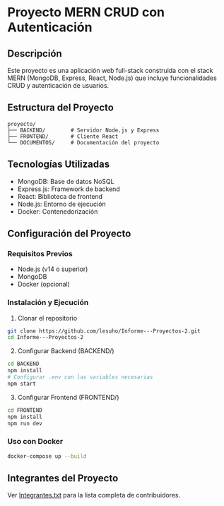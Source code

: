 # Proyecto MERN CRUD con Autenticación

## Descripción
Este proyecto es una aplicación web full-stack construida con el stack MERN (MongoDB, Express, React, Node.js) que incluye funcionalidades CRUD y autenticación de usuarios.

## Estructura del Proyecto
```
proyecto/
├── BACKEND/        # Servidor Node.js y Express
├── FRONTEND/       # Cliente React
└── DOCUMENTOS/     # Documentación del proyecto
```

## Tecnologías Utilizadas
- MongoDB: Base de datos NoSQL
- Express.js: Framework de backend
- React: Biblioteca de frontend
- Node.js: Entorno de ejecución
- Docker: Contenedorización

## Configuración del Proyecto

### Requisitos Previos
- Node.js (v14 o superior)
- MongoDB
- Docker (opcional)

### Instalación y Ejecución
1. Clonar el repositorio
```bash
git clone https://github.com/lesuho/Informe---Proyectos-2.git
cd Informe---Proyectos-2
```

2. Configurar Backend (BACKEND/)
```bash
cd BACKEND
npm install
# Configurar .env con las variables necesarias
npm start
```

3. Configurar Frontend (FRONTEND/)
```bash
cd FRONTEND
npm install
npm run dev
```

### Uso con Docker
```bash
docker-compose up --build
```

## Integrantes del Proyecto
Ver [Integrantes.txt](Integrantes.txt) para la lista completa de contribuidores. 